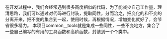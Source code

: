 在开发过程中，我们会经常遇到很多高度相似的代码，为了能减少自己工作量，理清思路，我们可以通过对代码进行封装，提取同性，分而治之，把变化的和不变的分离开来，把不变的集合到一起，使用时候，再根据情况，增加变化就好了，会节省很多精力。
   本项目common__tools就是集成一些同性，一些不变地方，集合了一些自己编写的有用的工具函数和高阶函数，封装到一个个类中。